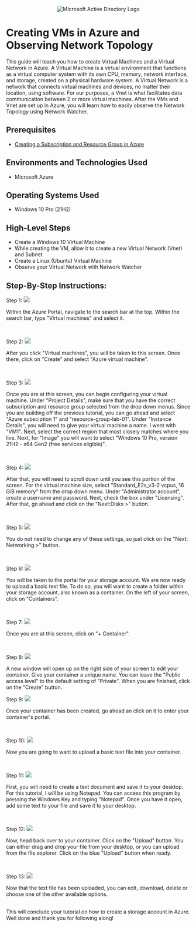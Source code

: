 <p align="center">
<img src="https://i.imgur.com/j8EIglo.png" alt="Microsoft Active Directory Logo"/>
</p>

<h1>Creating VMs in Azure and Observing Network Topology </h1>
This guide will teach you how to create Virtual Machines and a Virtual Network in Azure. A Virtual Machine is a virtual environment that functions as a virtual computer system with its own CPU, memory, network interface, and storage, created on a physical hardware system. A Virtual Network is a network that connects virtual machines and devices, no matter their location, using software. For our purposes, a Vnet is what facilitates data communication between 2 or more virtual machines. After the VMs and Vnet are set up in Azure, you will learn how to easily observe the Network Topology using Network Watcher. <br />

<h2>Prerequisites</h2>

- [Creating a Subscription and Resource Group in Azure](https://github.com/mikeguardiola/create-azure-sub-and-resource)

<h2>Environments and Technologies Used</h2>

- Microsoft Azure

<h2>Operating Systems Used </h2>

- Windows 10 Pro (21H2)

<h2>High-Level Steps</h2>
 
- Create a Windows 10 Virtual Machine
- While creating the VM, allow it to create a new Virtual Network (Vnet) and Subnet
- Create a Linux (Ubuntu) Virtual Machine
- Observe your Virtual Network with Network Watcher

<h2>Step-By-Step Instructions:</h2>

<p>
  Step 1:
<img src="https://i.imgur.com/socu9go.png"/>
</p>
<p>
Within the Azure Portal, navigate to the search bar at the top. Within the search bar, type "Virtual machines" and select it.
</p>
<br />

<p>
  Step 2:
<img src="https://i.imgur.com/pr8xnDL.png"/>
</p>
<p>
After you click "Virtual machines", you will be taken to this screen. Once there, click on "Create" and select "Azure virtual machine".
</p>
<br />

<p>
  Step 3:
<img src="https://i.imgur.com/OEs2drO.png"/>
</p>
<p>
Once you are at this screen, you can begin configuring your virtual machine. Under "Project Details", make sure that you have the correct subscription and resource group selected from the drop down menus. Since you are building off the previous tutorial, you can go ahead and select "Azure subsciption 1" and "resource-group-lab-01". Under "Instance Details", you will need to give your virtual machine a name. I went with "VM1". Next, select the correct region that most closely matches where you live. Next, for "Image" you will want to select "Windows 10 Pro, version 21H2 - x64 Gen2 (free services eligible)".
</p>
<br />

<p>
  Step 4:
<img src="https://i.imgur.com/ZUBCPI5.png"/>
</p>
<p>
After that, you will need to scroll down until you see this portion of the screen. For the virtual machine size, select "Standard_E2s_v3-2 vcpus, 16 GiB memory" from the drop down menu. Under "Administrator account", create a username and password. Next, check the box under "Licensing". After that, go ahead and click on the "Next:Disks >" button.
</p>
<br />

<p>
  Step 5:
<img src="https://i.imgur.com/3umaVjc.png"/>
</p>
<p>
You do not need to change any of these settings, so just click on the "Next: Networking >" button.
</p>
<br />

<p>
  Step 6:
<img src="https://i.imgur.com/QXIHGL2.png"/>
</p>
<p>
You will be taken to the portal for your storage account. We are now ready to upload a basic text file. To do so, you will want to create a folder within your storage account, also known as a container. On the left of your screen, click on "Containers".
</p>
<br />

<p>
  Step 7:
<img src="https://i.imgur.com/2UeninD.png"/>
</p>
<p>
Once you are at this screen, click on "+ Container".
</p>
<br />

<p>
  Step 8:
<img src="https://i.imgur.com/6gYK0gP.png"/>
</p>
<p>
A new window will open up on the right side of your screen to edit your container. Give your container a unique name. You can leave the "Public access level" to the default setting of "Private". When you are finished, click on the "Create" button.
</p>

<p>
  Step 9:
<img src="https://i.imgur.com/aoajfg1.png"/>
</p>
<p>
Once your container has been created, go ahead an click on it to enter your container's portal.
</p>
<br />

<p>
  Step 10:
<img src="https://i.imgur.com/A09i2FB.png"/>
</p>
<p>
Now you are going to want to upload a basic text file into your container.
</p>
<br />

<p>
  Step 11:
<img src="https://i.imgur.com/VjKDm35.png"/>
</p>
<p>
First, you will need to create a text document and save it to your desktop. For this tutorial, I will be using Notepad. You can access this program by pressing the Windows Key and typing "Notepad". Once you have it open, add some text to your file and save it to your desktop.
</p>
<br />

<p>
  Step 12:
<img src="https://i.imgur.com/J80CLl7.png"/>
</p>
<p>
Now, head back over to your container. Click on the "Upload" button. You can either drag and drop your file from your desktop, or you can upload from the file explorer. Click on the blue "Upload" button when ready.
</p>
<br />

<p>
  Step 13:
<img src="https://i.imgur.com/OwVZ16r.png"/>
</p>
<p>
Now that the text file has been uploaded, you can edit, download, delete or choose one of the other available options.
</p>
<br />
This will conclude your tutorial on how to create a storage account in Azure. Well done and thank you for following along!
